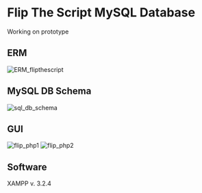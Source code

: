 # Flip The Script MySQL Database

Working on prototype

## ERM

![ERM_flipthescript](https://user-images.githubusercontent.com/73216174/115791493-c5aa6f80-a3c8-11eb-9555-e8d07e659d08.png)

## MySQL DB Schema

![sql_db_schema](https://user-images.githubusercontent.com/73216174/115792225-2edeb280-a3ca-11eb-8525-b73cda1eec95.png)

## GUI

![flip_php1](https://user-images.githubusercontent.com/73216174/114468208-6b045d00-9beb-11eb-923a-a14588fc63e9.png)
![flip_php2](https://user-images.githubusercontent.com/73216174/114468216-6b9cf380-9beb-11eb-96b2-7e0bd1e660fd.png)

## Software

XAMPP v. 3.2.4
